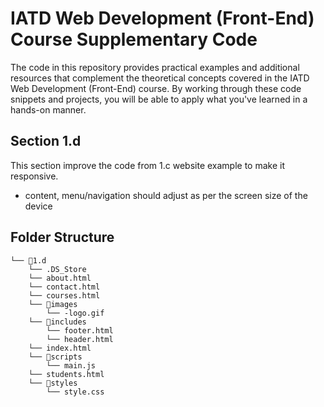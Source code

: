 # IATD Web Development (Front-End) Course Supplementary Code


The code in this repository provides practical examples and additional resources that complement the theoretical concepts covered in the IATD Web Development (Front-End) course. By working through these code snippets and projects, you will be able to apply what you've learned in a hands-on manner.

## Section 1.d 
This section improve the code from 1.c website example to make it responsive.
- content, menu/navigation should adjust as per the screen size of the device

## Folder Structure 

```
└── 📁1.d
    └── .DS_Store
    └── about.html
    └── contact.html
    └── courses.html
    └── 📁images
        └── -logo.gif
    └── 📁includes
        └── footer.html
        └── header.html
    └── index.html
    └── 📁scripts
        └── main.js
    └── students.html
    └── 📁styles
        └── style.css
```

